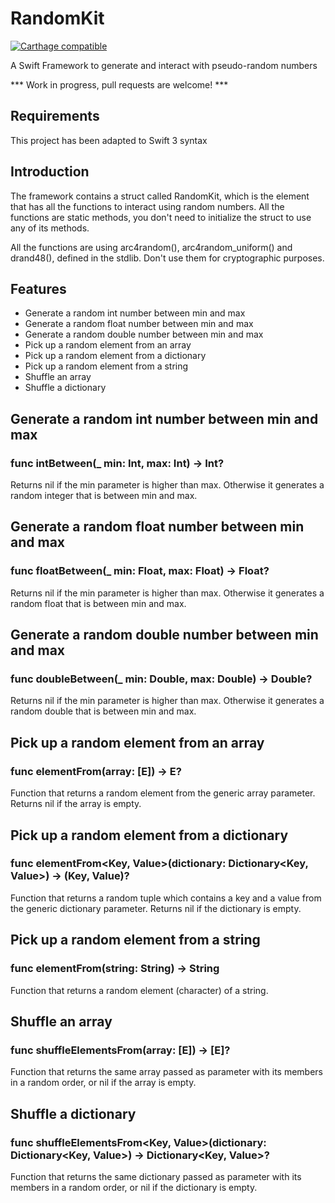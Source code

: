 # RandomKit
[![Carthage compatible](https://img.shields.io/badge/Carthage-compatible-4BC51D.svg?style=flat)](https://github.com/Carthage/Carthage)

A Swift Framework to generate and interact with pseudo-random numbers

*** Work in progress, pull requests are welcome! ***

## Requirements
This project has been adapted to Swift 3 syntax

## Introduction

The framework contains a struct called RandomKit, which is the element that has all the functions to interact using random numbers. All the functions are static methods, you don't need to initialize the struct to use any of its methods.

All the functions are using arc4random(), arc4random_uniform() and drand48(), defined in the stdlib. Don't use them for cryptographic purposes.

## Features
* Generate a random int number between min and max
* Generate a random float number between min and max
* Generate a random double number between min and max
* Pick up a random element from an array
* Pick up a random element from a dictionary
* Pick up a random element from a string
* Shuffle an array
* Shuffle a dictionary

## Generate a random int number between min and max
### func intBetween(_ min: Int, max: Int) -> Int?
Returns nil if the min parameter is higher than max. Otherwise it generates a random integer that is between min and max.

## Generate a random float number between min and max
### func floatBetween(_ min: Float, max: Float) -> Float?
Returns nil if the min parameter is higher than max. Otherwise it generates a random float that is between min and max.

## Generate a random double number between min and max
### func doubleBetween(_ min: Double, max: Double) -> Double?
Returns nil if the min parameter is higher than max. Otherwise it generates a random double that is between min and max.

## Pick up a random element from an array
### func elementFrom<E>(array: [E]) -> E?
Function that returns a random element from the generic array parameter. Returns nil if the array is empty.

## Pick up a random element from a dictionary
### func elementFrom<Key, Value>(dictionary: Dictionary<Key, Value>) -> (Key, Value)?
Function that returns a random tuple which contains a key and a value from the generic dictionary parameter. Returns nil if the dictionary is empty.

## Pick up a random element from a string
### func elementFrom(string: String) -> String
Function that returns a random element (character) of a string.

## Shuffle an array
### func shuffleElementsFrom<E>(array: [E]) -> [E]?
Function that returns the same array passed as parameter with its members in a random order, or nil if the array is empty.

## Shuffle a dictionary
### func shuffleElementsFrom<Key, Value>(dictionary: Dictionary<Key, Value>) -> Dictionary<Key, Value>?
Function that returns the same dictionary passed as parameter with its members in a random order, or nil if the dictionary is empty.

